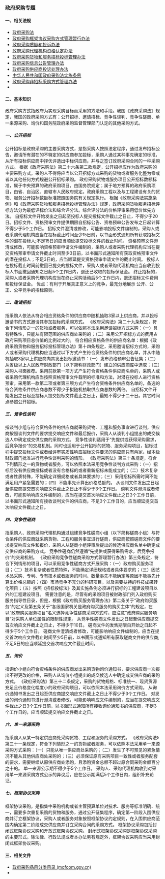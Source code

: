 ### 政府采购专题



#### 一、相关法规

- [政府采购法](https://www.audit.gov.cn/n8/n28/c10241260/part/10241576.pdf)
- [政府采购框架协议采购方式管理暂行办法](https://www.gov.cn/gongbao/content/2022/content_5687507.htm)
- [政府采购质疑和投诉办法](https://www.gov.cn/gongbao/content/2018/content_5288825.htm)
- [政府采购代理机构资格认定办法](https://www.gov.cn/gongbao/content/2006/content_464352.htm)
- [政府采购货物和服务招标投标管理办法](https://www.gov.cn/gongbao/content/2005/content_64216.htm)
- [政府采购信息公告管理办法](https://www.gov.cn/gongbao/content/2005/content_64217.htm)
- [政府采购供应商投诉处理办法](https://www.gov.cn/gongbao/content/2005/content_64218.htm)
- [中华人民共和国政府采购法实施条例](https://www.gov.cn/gongbao/content/2015/content_2827183.htm)
- [政府采购非招标采购方式管理办法](https://www.gov.cn/gongbao/content/2014/content_2644816.htm)
- 

#### 二、基本知识

政府采购方式指政府为实现采购目标而采用的方法和手段。我国《政府采购法》规定，我国的政府采购方式有：公开招标、邀请招标、竞争性谈判、竞争性磋商、单一来源采购、询价和国务院政府采购监督管理部门认定的其他采购方式。

##### 一、公开招标

公开招标是政府采购的主要采购方式，是指采购人按照法定程序，通过发布招标公告，邀请所有潜在的不特定的供应商参加投标，采购人通过某种事先确定的标准，从所有投标供应商中择优评选出中标供应商，并与之签订政府采购合同的一种采购方式。
	根据《政府采购法》第二十六条第二款规定，公开招标应作为政府采购的主要采购方式。采购人不得将应当以公开招标方式采购的货物或者服务化整为零或者以其他任何方式规避公开招标采购。
	政府采购货物或服务项目公开招标数额标准，属于中央预算的政府采购项目，由国务院规定；属于地方预算的政府采购项目，由省、自治区、直辖市人民政府规定。政府采购工程以及与工程建设有关的货物、服务公开招标数额标准按照国务院有关规定执行。
	根据《政府采购法实施条例》和《政府采购货物和服务招标投标管理办法》规定，政府采购货物服务招标评标方法分为最低评标价法和综合评分法。综合评分法的价格评审采用低价优先方法。
自招标文件开始发出之日起至投标人提交投标文件截止之日止，不得少于20日。招标文件、资格预审文件提供期限自招标公告、资格预审公告发布之日起计算不得少于5个工作日。
	招标文件澄清或修改，可能影响投标文件编制的，采购人或者采购代理机构应当在投标截止时间至少15日前，以书面形式通知所有获取招标文件的潜在投标人;不足15日的应当顺延提交投标文件的截止时间。
资格预审文件澄清或修改，可能影响资格预审申请文件编制的，采购人或者采购代理机构应当在提交资格预审申请文件截止时间至少3日前，以书面形式通知所有获取资格预审文件的潜在投标人；不足3日的，应当顺延提交资格预审申请文件的截止时间。
	投标人在投标截止时间前撤回已提交的投标文件，采购人或者采购代理机构应当自收到投标人书面撤回通知之日起5个工作日内，退还已收取的投标保证金。
	终止招标的，采购人或者采购代理机构应当在终止采购活动后5个工作日内，退还招标文件费用和投标保证金。
优点：有利于开展真正意义上的竞争，最充分地展示 公开、公正、公平竞争的招标原则。

##### 二、邀请招标

指采购人依法从符合相应资格条件的供应商中随机抽取3家以上供应商，并以投标邀请书的方式邀请其参加投标的采购方式。
	《政府采购法》第二十九条规定，符合下列情形之一的货物或者服务，可以依照本法采用邀请招标方式采购：（一）具有特殊性，只能从有限范围的供应商处采购的；（二）采用公开招标方式的费用占政府采购项目总价值的比例过大的。
符合相应资格条件的供应商名单：根据《政府采购货物和服务招标投标管理办法》第十四条规定，采用邀请招标方式的，采购人或者采购代理机构应当通过以下方式产生符合资格条件的供应商名单，并从中随机抽取3家以上供应商向其发出投标邀请书：（一）发布资格预审公告征集；（二）从省级以上人民政府财政部门（以下简称财政部门）建立的供应商库中选取；（三）采购人书面推荐。采用前款第一项方式产生符合资格条件供应商名单的，采购人或者采购代理机构应当按照资格预审文件载明的标准和方法，对潜在投标人进行资格预审。采用第一款第二项或者第三项方式产生符合资格条件供应商名单的，备选的符合资格条件供应商总数不得少于拟随机抽取供应商总数的两倍。
	自招标文件开始发出之日起至投标人提交投标文件截止之日止，最短不得少于二十日。其它时间点参照公开招标。

##### 三、竞争性谈判

指谈判小组与符合资格条件的供应商就采购货物、工程和服务事宜进行谈判，供应商按照谈判文件的要求提交响应文件和最后报价，采购人从谈判小组提出的成交候选人中确定成交供应商的采购方式。
	竞争性谈判适用于“先提供或获得采购需求，后竞争报价”的交易机制。同时也适用于公开招标的货物、服务采购项目，招标过程中提交投标文件或者经评审实质性响应招标文件要求的供应商只有两家，经本级财政部门批准进行竞争性谈判采购的情形。
	《政府采购法》第三十条规定，符合下列情形之一的货物或者服务，可以依照本法采用竞争性谈判方式采购：（一）招标后没有供应商投标或者没有合格标的或者重新招标未能成立的；（二）技术复杂或者性质特殊，不能确定详细规格或者具体要求的；（三）采用招标所需时间不能满足用户紧急需要的；（四）不能事先计算出价格总额的。
从谈判文件发出之日起至供应商提交首次响应文件截止之日止不得少于3个工作日。
	谈判文件澄清或者修改，可能影响响应文件编制的，应当在提交首次响应文件截止之日3个工作日前，以书面形式通知所有接收谈判文件的供应商，不足3个工作日的，应当顺延提交首次响应文件截止之日。

##### 四、竞争性磋商

指采购人、政府采购代理机构通过组建竞争性磋商小组（以下简称磋商小组）与符合条件的供应商就采购货物、工程和服务事宜进行磋商，供应商按照磋商文件的要求提交响应文件和报价，采购人从磋商小组评审后提出的候选供应商名单中确定成交供应商的采购方式。
	竞争性磋商仍然遵循“先提供或获得采购需求，后竞争报价”的交易机制。
	《政府采购竞争性磋商采购方式管理暂行办法》第三条规定，符合下列情形的项目，可以采用竞争性磋商方式开展采购：（一）政府购买服务项目；（二）技术复杂或者性质特殊，不能确定详细规格或者具体要求的；（三）因艺术品采购、专利、专有技术或者服务的时间、数量事先不能确定等原因不能事先计算出价格总额的；（四）市场竞争不充分的科研项目，以及需要扶持的科技成果转化项目；（五）按照《招标投标法》及其实施条例必须进行招标的工程建设项目以外的工程建设项目。
	需要注意的是，尽管有的采购项目被财政部门列入政府购买服务指导性目录，但是，根据《政府购买服务管理办法》第二条关于“政府购买服务”的定义及第五条关于“各级国家机关是政府购买服务的购买主体”的规定，在以“政府购买服务项目”名义选择竞争性磋商采购方式时，应注意“政府购买服务项目”对采购人单位属性的限制性规定。
	从竞争性磋商文件发出之日起至供应商提交首次响应文件截止之日止，不得少于10日。
	磋商文件的发售期限自开始之日起不得少于5个工作日。
	磋商文件澄清或者修改，可能影响响应文件编制的，应当在提交首次响应文件截止时间至少5日前，以书面形式通知所有获取磋商文件的供应商;不足5日的应当顺延提交首次响应文件截止时间。

##### 五、询价

指询价小组向符合资格条件的供应商发出采购货物询价通知书，要求供应商一次报出不得更改的价格，采购人从询价小组提出的成交候选人中确定成交供应商的采购方式。
	《政府采购法》第三十二条规定，采购的货物规格、标准统一、现货货源充足且价格变化幅度小的政府采购项目，可以依照本法采用询价方式采购。
	从询价通知书发出之日起至供应商提交响应文件截止之日止不得少于3个工作日。
	对发出的询价通知书进行澄清或者修改，可能影响响应文件编制的，应当在提交响应文件截止之日3个工作日前，以书面形式通知所有接收询价通知书的供应商，不足3 个工作日的，应当顺延提交响应文件截止之日。

##### 六、单一来源采购

指采购人从某一特定供应商处采购货物、工程和服务的采购方式。
	《政府采购法》第三十一条规定，符合下列情形之一的货物或者服务，可以依照本法采用单一来源采购方式采购：（一）只能从唯一供应商处采购的；（二）发生了不可预见的紧急情况不能从其他供应商处采购的；（三）必须保证原有采购项目一致性或者服务配套的要求，需要继续从原供应商处添购，且添购资金总额不超过原合同采购金额百分之十的。
单一来源公示期不得少于5个工作日。
	采购人、采购代理机构收到对采用单一来源采购方式公示的异议后，应在公示期满后5个工作日内，组织补充论证。

##### 七、框架协议采购

框架协议采购，是指集中采购机构或者主管预算单位对技术、服务等标准明确、统一，需要多次重复采购的货物和服务，通过公开征集程序，确定第一阶段入围供应商并订立框架协议，采购人或者服务对象按照框架协议约定规则，在入围供应商范围内确定第二阶段成交供应商并订立采购合同的采购方式。
	框架协议采购包括封闭式框架协议采购和开放式框架协议采购。
	封闭式框架协议采购是框架协议采购的主要形式。除法律、行政法规或者本办法另有规定外，框架协议采购应当采用封闭式框架协议采购。

#### 三、相关文件

- [政府采购品目分类目录 (mofcom.gov.cn)](http://images.mofcom.gov.cn/cws/201312/20131213164132633.pdf)
- 
